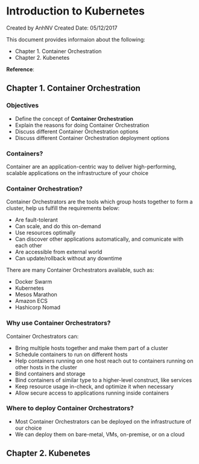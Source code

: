 # Introduction to Kubernetes
Created by AnhNV Created Date: 05/12/2017

This document provides informaion about the following:

- Chapter 1. Container Orchestration
- Chapter 2. Kubenetes

**Reference**:


## Chapter 1. Container Orchestration
### Objectives
- Define the concept of **Container Orchestration**
- Explain the reasons for doing Container Orchestration
- Discuss different Container Orchestration options
- Discuss different Container Orchestration deployment options

### Containers?
Container are an application-centric way to deliver high-performing, scalable applications on the infrastructure of your choice

### Container Orchestration?
Container Orchestrators are the tools which group hosts together to form a cluster, help us fulfill the requirements below:
- Are fault-tolerant
- Can scale, and do this on-demand
- Use resources optimally
- Can discover other applications automatically, and comunicate with each other
- Are accessible from external world
- Can update/rollback without any downtime

There are many Container Orchestrators available, such as:
- Docker Swarm
- Kubernetes
- Mesos Marathon
- Amazon ECS
- Hashicorp Nomad

### Why use Container Orchestrators?
Container Orchestrators can:
- Bring multiple hosts together and make them part of a cluster
- Schedule containers to run on different hosts
- Help containers running on one host reach out to containers running on other hosts in the cluster
- Bind containers and storage
- Bind containers of similar type to a higher-level construct, like services
- Keep resource usage in-check, and optimize it when necessary
- Allow secure access to applications running inside containers

### Where to deploy Container Orchestrators?
- Most Container Orchestrators can be deployed on the infrastructure of our choice
- We can deploy them on bare-metal, VMs, on-premise, or on a cloud

## Chapter 2. Kubenetes
